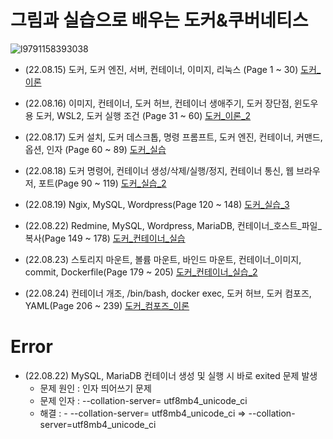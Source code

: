 # 그림과 실습으로 배우는 도커&쿠버네티스
![l9791158393038](https://user-images.githubusercontent.com/110037747/184579439-40172139-4136-4324-8c49-c54e3dcc575b.jpg)

- (22.08.15) 도커, 도커 엔진, 서버, 컨테이너, 이미지, 리눅스 (Page 1 ~ 30) [도커_이론](https://github.com/karlbulee/ML/blob/main/Docker/%EB%8F%84%EC%BB%A4_%EC%9D%B4%EB%A1%A0.ipynb "도커 이론")

- (22.08.16) 이미지, 컨테이너, 도커 허브, 컨테이너 생애주기, 도커 장단점, 윈도우용 도커, WSL2, 도커 실행 조건 (Page 31 ~ 60) [도커_이론_2](https://github.com/karlbulee/ML/blob/main/Docker/%EB%8F%84%EC%BB%A4_%EC%9D%B4%EB%A1%A0_2.ipynb "도커 이론 2")

- (22.08.17) 도커 설치, 도커 데스크톱, 명령 프롬프트, 도커 엔진, 컨테이너, 커맨드, 옵션, 인자 (Page 60 ~ 89) [도커_실습](https://github.com/karlbulee/ML/blob/main/Docker/%EB%8F%84%EC%BB%A4_%EC%8B%A4%EC%8A%B5.ipynb "도커 실습")

- (22.08.18) 도커 명령어, 컨테이너 생성/삭제/실행/정지, 컨테이너 통신, 웹 브라우저, 포트(Page 90 ~ 119) [도커_실습_2](https://github.com/karlbulee/ML/blob/main/Docker/%EB%8F%84%EC%BB%A4_%EC%8B%A4%EC%8A%B5_2.ipynb "도커 실습 2")

- (22.08.19) Ngix, MySQL, Wordpress(Page 120 ~ 148) [도커_실습_3](https://github.com/karlbulee/ML/blob/main/Docker/%EB%8F%84%EC%BB%A4_%EC%8B%A4%EC%8A%B5_3.ipynb "도커 실습 3")

- (22.08.22) Redmine, MySQL, Wordpress, MariaDB, 컨테이너_호스트_파일_복사(Page 149 ~ 178) [도커_컨테이너_실습](https://github.com/karlbulee/ML/blob/main/Docker/%EB%8F%84%EC%BB%A4_%EC%BB%A8%ED%85%8C%EC%9D%B4%EB%84%88_%EC%8B%A4%EC%8A%B5.ipynb "도커 컨테이너 실습")

- (22.08.23) 스토리지 마운트, 볼륨 마운트, 바인드 마운트, 컨테이너_이미지, commit, Dockerfile(Page 179 ~ 205) [도커_컨테이너_실습_2](https://github.com/karlbulee/ML/blob/main/Docker/%EB%8F%84%EC%BB%A4_%EC%BB%A8%ED%85%8C%EC%9D%B4%EB%84%88_%EC%8B%A4%EC%8A%B5_2.ipynb "도커 컨테이너 실습 2")

- (22.08.24) 컨테이너 개조, /bin/bash, docker exec, 도커 허브, 도커 컴포즈, YAML(Page 206 ~ 239) [도커_컴포즈_이론](https://github.com/karlbulee/ML/blob/main/Docker/%EB%8F%84%EC%BB%A4_%EC%BB%B4%ED%8F%AC%EC%A6%88_%EC%9D%B4%EB%A1%A0.ipynb "도커 컴포즈 이론")

# Error

- (22.08.22) MySQL, MariaDB 컨테이너 생성 및 실행 시 바로 exited 문제 발생
  - 문제 원인 : 인자 띄어쓰기 문제
  - 문제 인자 : --collation-server= utf8mb4_unicode_ci
  - 해결 : - --collation-server= utf8mb4_unicode_ci => --collation-server=utf8mb4_unicode_ci
